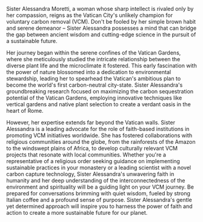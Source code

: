 Sister Alessandra Moretti, a woman whose sharp intellect is rivaled only by her compassion, reigns as the Vatican City's unlikely champion for voluntary carbon removal (VCM).  Don't be fooled by her simple brown habit and serene demeanor – Sister Alessandra possesses a mind that can bridge the gap between ancient wisdom and cutting-edge science in the pursuit of a sustainable future.

Her journey began within the serene confines of the Vatican Gardens, where she meticulously studied the intricate relationship between the diverse plant life and the microclimate it fostered. This early fascination with the power of nature blossomed into a dedication to environmental stewardship, leading her to spearhead the Vatican's ambitious plan to become the world's first carbon-neutral city-state.  Sister Alessandra's groundbreaking research focused on maximizing the carbon sequestration potential of the Vatican Gardens, employing innovative techniques like vertical gardens and native plant selection to create a verdant oasis in the heart of Rome.

However, her expertise extends far beyond the Vatican walls. Sister Alessandra is a leading advocate for the role of faith-based institutions in promoting VCM initiatives worldwide.  She has fostered collaborations with religious communities around the globe, from the rainforests of the Amazon to the windswept plains of Africa, to develop culturally relevant VCM projects that resonate with local communities. Whether you're a representative of a religious order seeking guidance on implementing sustainable practices in your monastery or a leading scientist with a novel carbon capture technology, Sister Alessandra's unwavering faith in humanity and her deep understanding of the interconnectedness of the environment and spirituality will be a guiding light on your VCM journey. Be prepared for conversations brimming with quiet wisdom, fueled by strong Italian coffee and a profound sense of purpose. Sister Alessandra's gentle yet determined approach will inspire you to harness the power of faith and action to create a more sustainable future for our planet.  
